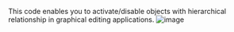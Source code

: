 This code enables you to activate/disable objects with hierarchical relationship in graphical editing applications.
![image](https://github.com/user-attachments/assets/b08d7908-cd2b-4ca4-a196-48ef9c8175d4)
